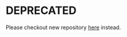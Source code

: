 
# DEPRECATED

Please checkout new repository [here](https://github.com/Netz00/ESP8266-full-duplex-RC) instead.
